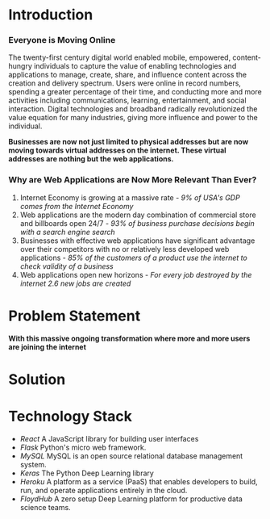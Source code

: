 # Introduction

### Everyone is Moving Online

The twenty-first century digital world enabled mobile, empowered, content-hungry individuals to capture the value of enabling technologies and applications to manage, create, share, and influence content across the creation and delivery spectrum. Users were online in record numbers, spending a greater percentage of their time, and conducting more and more activities including communications, learning, entertainment, and social interaction. Digital technologies and broadband radically revolutionized the value equation for many industries, giving more influence and power to the individual. 

**Businesses are now not just limited to physical addresses but are now moving towards virtual addresses on the internet. These virtual addresses are nothing but the web applications.**

### Why are Web Applications are Now More Relevant Than Ever?
1. Internet Economy is growing at a massive rate - _9% of USA's GDP comes from the Internet Economy_
2. Web applications are the modern day combination of commercial store and billboards open 24/7 - _93% of business purchase decisions begin with a search engine search_
3. Businesses with effective web applications have significant advantage over their competitors with no or relatively less developed web applications - _85% of the customers of a product use the internet to check validity of a business_
4. Web applications open new horizons - _For every job destroyed by the internet 2.6 new jobs are created_

# Problem Statement

**With this massive ongoing transformation where more and more users are joining the internet**

# Solution

# Technology Stack
* *React* A JavaScript library for building user interfaces
* *Flask* Python's micro web framework.
* *MySQL* MySQL is an open source relational database management system.
* *Keras* The Python Deep Learning library 
* *Heroku* A platform as a service (PaaS) that enables developers to build, run, and operate applications entirely in the cloud.
* *FloydHub* A zero setup Deep Learning platform for productive data science teams.

